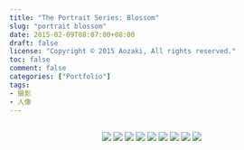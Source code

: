 ```yaml
---
title: "The Portrait Series: Blossom"
slug: "portrait blossom"
date: 2015-02-09T08:07:00+08:00
draft: false
license: "Copyright © 2015 Aozaki, All rights reserved."
toc: false
comment: false
categories: ["Portfolio"]
tags: 
- 摄影
- 人像
---
```


<br>
<center>
    <img src="https://img.aozaki-kuro.com/20150209_0001.jpg">
    <img src="https://img.aozaki-kuro.com/20150209_0002.jpg">
    <img src="https://img.aozaki-kuro.com/20150209_0003.jpg">
    <img src="https://img.aozaki-kuro.com/20150209_0004.jpg">
    <img src="https://img.aozaki-kuro.com/20150209_0005.jpg">
    <img src="https://img.aozaki-kuro.com/20150209_0006.jpg">
    <img src="https://img.aozaki-kuro.com/20150209_0007.jpg">
    <img src="https://img.aozaki-kuro.com/20150209_0008.jpg">
    <img src="https://img.aozaki-kuro.com/20150209_0009.jpg">
</center>

<!--
    Nikon D800
    Nikon AF-S NIKKOR 28mm f/1.8G
    Nikon AF-S NIKKOR 85mm f/1.8G
-->
